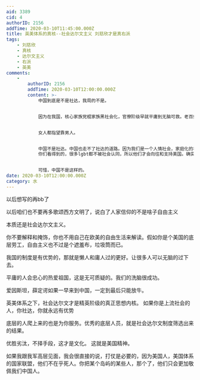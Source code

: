 ```yaml
---
aid: 3389
cid: 4
authorID: 2156
addTime: 2020-03-10T11:45:00.000Z
title: 英美体系的真核--社会达尔文主义 刘慈欣才是真右派
tags:
    - 刘慈欣
    - 真核
    - 达尔文主义
    - 右派
    - 英美
comments:
    -
        authorID: 2156
        addTime: 2020-03-10T12:00:00.000Z
        content: >-
            中国到底是不是社达，我局的不是。


            因为在我国，核心家族党棍家族黑社会化，官僚阶级早就平庸到无脑可救。老百姓各个把考公务员当成最高目标。


            女人都指望靠男人。


            中国不是社达。中国也走不了社达的道路。因为我们是一个人情社会，家庭化的社会。任何以自我为中心的人，都会被排斥。如果她不牛逼，她会过的很惨很惨。
            你们看得到的，很多lgbt都不被社会认同，所以他们才会向往和支持美国。确实是这样，假如中国是社达的，那lgbt应该可以在娱乐圈和文化圈占主导地位。


            可惜，中国不是这样的。
date: 2020-03-10T12:00:00.000Z
category: 水
---
```


以后想写的再bb了

以后咱们也不要再多歌颂西方文明了，说白了人家信仰的不是啥子自由主义

本质还是社会达尔文主义。

你不要解释和掩饰，你也不用自己在欧美的自由生活来解读。假如你是个美国的底层劳工，自由主义也不过是个遮羞布，垃圾筒而已。

我国的制度是有优势的，那就是懒人和庸人过的更好。让很多人可以无脑的过下去。

平庸的人会忠心的热爱祖国，这是无可质疑的。我们的洗脑很成功。

爱因斯坦，薛定谔如果一早来到中国，一定到最后只能放牛。

英美体系之下，社会达尔文才是精英阶级的真正思想内核。 如果你是上流社会的人，你社达，你就永远有优势

底层的人爬上来的也是为你服务。优秀的底层人员，就是社会达尔文制度筛选出来的结果。

优胜劣汰，不择手段，这才是文化。 这就是美国精神。

如果我跟我军高层见面，我会很直接的说，打仗是必要的，因为美国人，美国体系的国家联盟，他们不在乎死人。你把某个岛屿的某些人，那个了，他们只会更加敬佩我们中国人。
